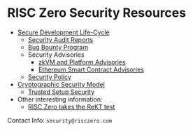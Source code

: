 # RISC Zero Security Resources

* [Secure Development Life-Cycle][1]
  * [Security Audit Reports][1a]
  * [Bug Bounty Program][1b]
  * Security Advisories
    * [zkVM and Platform Advisories][1c]
    * [Ethereum Smart Contract Advisories][1d]
  * [Security Policy][1e]
* [Cryptographic Security Model][2]
  * [Trusted Setup Security][2a]
* Other interesting information:
  * [RISC Zero takes the ReKT test][4a]

Contact Info: ```security@risczero.com```

[1]: https://dev.risczero.com/api/secure-sdlc
[2]: https://dev.risczero.com/api/security-model
[1a]: https://github.com/risc0/rz-security/tree/main/audits
[1b]: https://hackenproof.com/programs/risc-zero-zkvm 
[1c]: https://github.com/risc0/risc0/security/advisories
[1d]: https://github.com/risc0/risc0-ethereum/security/advisories
[1e]: https://github.com/risc0/risc0/security/policy
[2a]: https://dev.risczero.com/api/trusted-setup-ceremony
[4a]: https://www.risczero.com/blog/risc-zero-take-the-rekt-test
